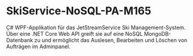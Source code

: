 # SkiService-NoSQL-PA-M165

C# WPF-Applikation für das JetStreamService Ski Management-System. Über eine .NET Core Web API greift sie auf eine NoSQL MongoDB-Datenbank zu und ermöglicht das Auslesen, Bearbeiten und Löschen von Aufträgen im Adminpanel.
